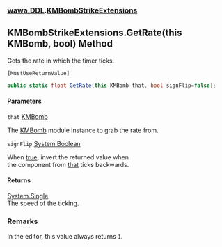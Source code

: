 ### [wawa.DDL](wawa.DDL.md 'wawa.DDL').[KMBombStrikeExtensions](KMBombStrikeExtensions.md 'wawa.DDL.KMBombStrikeExtensions')

## KMBombStrikeExtensions.GetRate(this KMBomb, bool) Method

Gets the rate in which the timer ticks.<p/>`[MustUseReturnValue]`

```csharp
public static float GetRate(this KMBomb that, bool signFlip=false);
```
#### Parameters

<a name='wawa.DDL.KMBombStrikeExtensions.GetRate(thisKMBomb,bool).that'></a>

`that` [KMBomb](https://docs.microsoft.com/en-us/dotnet/api/KMBomb 'KMBomb')

The [KMBomb](https://docs.microsoft.com/en-us/dotnet/api/KMBomb 'KMBomb') module instance to grab the rate from.

<a name='wawa.DDL.KMBombStrikeExtensions.GetRate(thisKMBomb,bool).signFlip'></a>

`signFlip` [System.Boolean](https://docs.microsoft.com/en-us/dotnet/api/System.Boolean 'System.Boolean')

When [true](https://docs.microsoft.com/en-us/dotnet/csharp/language-reference/builtin-types/bool 'https://docs.microsoft.com/en-us/dotnet/csharp/language-reference/builtin-types/bool'), invert the returned value when  
the component from [that](KMBombStrikeExtensions.GetRate(KMBomb,bool).md#wawa.DDL.KMBombStrikeExtensions.GetRate(thisKMBomb,bool).that 'wawa.DDL.KMBombStrikeExtensions.GetRate(this KMBomb, bool).that') ticks backwards.

#### Returns
[System.Single](https://docs.microsoft.com/en-us/dotnet/api/System.Single 'System.Single')  
The speed of the ticking.

### Remarks
  
In the editor, this value always returns `1`.